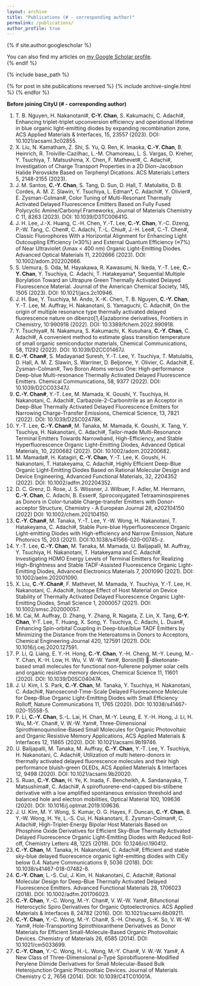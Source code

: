 ```yaml
---
layout: archive
title: "Publications (# - corresponding author)"
permalink: /publications/
author_profile: true
---
```


{% if site.author.googlescholar %}
  <div class="wordwrap">You can also find my articles on <a href="{{site.author.googlescholar}}">my Google Scholar profile</a>.</div>
{% endif %}

{% include base_path %}

{% for post in site.publications reversed %}
  {% include archive-single.html %}
{% endfor %}

**Before joining CityU (# - corresponding author)**
1.	T. B. Nguyen, H. Nakanotani#, **C-Y. Chan**, S. Kakumachi, C. Adachi#, Enhancing triplet-triplet upconversion efficiency and operational lifetime in blue organic light-emitting diodes by expanding recombination zone, ACS Applied Materials & Interfaces, 15, 23557 (2023). DOI: 10.1021/acsami.3c02855.
2.	X. Liu, N. Kamatham, Z. Shi, S. Yu, Q. Ren, K. Imaoka, **C.-Y. Chan**, B. Heinrich, R. Troiville-Cazilhac, L.-M. Chamoreau, L. S. Vargas, D. Kreher, Y. Tsuchiya, T. Matsushima, X. Chen, F. Mathevet#, C. Adachi#, Investigation of Charge Transport Properties in a 2D Dion–Jacobson Halide Perovskite Based on Terphenyl Dications. ACS Materials Letters 5, 2148-2155 (2023).
3.	J. M.  Santos, **C.-Y. Chan**, S. Tang, D. Sun, D. Hall, T. Matulaitis, D. B. Cordes, A. M. Z. Slawin, Y. Tsuchiya, L. Edman*, C. Adachi#, Y. Olivier#, E. Zysman-Colman#, Color Tuning of Multi-Resonant Thermally Activated Delayed Fluorescence Emitters Based on Fully Fused Polycyclic Amine/Carbonyl Frameworks, Journal of Materials Chemistry C 11, 8263 (2023). DOI: 10.1039/D3TC00641G.
4.	J. H. Lee, J.-X. Huang, C.-H. Chen, Y.-T. Lee, **C.-Y. Chan**, Y.-C. Dzeng, P.-W. Tang, C. Chen#, C. Adachi, T.-L. Chiu#, J.-H. Lee#, C.-T. Chen#, Classic Fluorophores With a Horizontal Alignment for Enhancing Light Outcoupling Efficiency (≈30%) and External Quantum Efficiency (≈7%) of Near Ultraviolet (λmax < 400 nm) Organic Light-Emitting Diodes. Advanced Optical Materials 11, 2202666 (2023). DOI: 10.1002/adom.202202666.
5.	S. Uemura, S. Oda, M. Hayakawa, R. Kawasumi, N. Ikeda, Y.-T. Lee, **C.-Y. Chan**, Y. Tsuchiya, C. Adachi, T. Hatakeyama*, Sequential Multiple Borylation Toward an Ultrapure Green Thermally Activated Delayed Fluorescence Material. Journal of the American Chemical Society, 145, 1505 (2023). DOI: 10.1021/jacs.2c10946.
6.	J. H. Bae, Y. Tsuchiya, M. Ando, X.-K. Chen, T. B. Nguyen, **C.-Y. Chan**, Y.-T. Lee, M. Auffray, H. Nakanotani, S. Yamaguchi, C. Adachi#, On the origin of multiple resonance type thermally activated delayed fluorescence nature on dibenzo[1,4]azaborine derivatives, Frontiers in Chemistry, 10:990918 (2022). DOI: 10.3389/fchem.2022.990918.
7.	Y. Tsuchiya#, N. Nakamura, S. Kakumachi, K. Kusuhara, **C.-Y. Chan**, C. Adachi#, A convenient method to estimate glass transition temperature of small organic semiconductor materials, Chemical Communications, 58, 11292 (2022). DOI: 10.1039/D2CC01467J.
8.	**C.-Y. Chan#**, S. Madayanad Suresh, Y.-T. Lee, Y. Tsuchiya, T. Matulaitis, D. Hall, A. M. Z. Slawin, S. Warriner, D. Beljonne, Y. Olivier, C. Adachi#, E. Zysman-Colman#, Two Boron Atoms versus One: High-performance Deep-blue Multi-resonance Thermally Activated Delayed Fluorescence Emitters. Chemical Communications, 58, 9377 (2022). DOI: 10.1039/D2CC03347J.
9.	**C.-Y. Chan#**, Y.-T. Lee, M. Mamada, K. Goushi, Y. Tsuchiya, H. Nakanotani, C. Adachi#, Carbazole-2-Carbonitrile as an Acceptor in Deep-Blue Thermally Activated Delayed Fluorescence Emitters for Narrowing Charge-Transfer Emissions, Chemical Science, 13, 7821 (2022). DOI: 10.1039/D2SC02478K.
10.	Y.-T. Lee, **C.-Y. Chan#**, M. Tanaka, M. Mamada, K. Goushi, X. Tang, Y. Tsuchiya, H. Nakanotani, C. Adachi#, Tailor-made Multi-Resonance Terminal Emitters Towards Narrowband, High-Efficiency, and Stable Hyperfluorescence Organic Light-Emitting Diodes, Advanced Optical Materials, 10, 2200682 (2022). DOI: 10.1002/adom.202200682.
11.	M. Mamada#, H. Katagiri, **C.-Y. Chan**, Y.-T. Lee, K. Goushi, H. Nakanotani, T. Hatakeyama, C. Adachi#, Highly Efficient Deep-Blue Organic Light-Emitting Diodes Based on Rational Molecular Design and Device Engineering, Advanced Functional Materials, 32, 2204352 (2022). DOI: 10.1002/adfm.202204352.
12.	D. C. Grenz, D. Rose, J. S. Wössner, J. Wilbuer, F. Adler, M. Hermann, **C.-Y. Chan**, C. Adachi, B. Esser#, Spiroconjugated Tetraaminospirenes as Donors in Color-tunable Charge-transfer Emitters with Donor-acceptor Structure, Chemistry - A European Journal 28, e202104150 (2022) DOI: 10.1002/chem.202104150.
13.	**C.-Y. Chan#**, M. Tanaka, Y.-T. Lee, Y.-W. Wong, H. Nakanotani, T. Hatakeyama, C. Adachi#, Stable Pure-blue Hyperfluorescence Organic Light-emitting Diodes with High-efficiency and Narrow Emission, Nature Photonics 15, 203 (2021). DOI:10.1038/s41566-020-00745-z.
14.	Y.-T. Lee, **C.-Y. Chan**, M. Tanaka, M. Mamada, U. Balijapalli, M. Auffray, Y. Tsuchiya, H. Nakanotani, T. Hatakeyama and C. Adachi#, Investigating HOMO Energy Levels of Terminal Emitters for Realizing High-Brightness and Stable TADF-Assisted Fluorescence Organic Light-Emitting Diodes, Advanced Electronics Materials 7, 2001090 (2021). DOI: 10.1002/aelm.202001090.
15.	X. Liu, **C.-Y. Chan#**, F. Mathevet, M. Mamada, Y. Tsuchiya, Y.-T. Lee, H. Nakanotani, C. Adachi#, Isotope Effect of Host Material on Device Stability of Thermally Activated Delayed Fluorescence Organic Light-Emitting Diodes, Small Science 1, 2000057 (2021). DOI: 10.1002/smsc.202000057.
16.	M. Cai, M. Auffray, D. Zhang, Y. Zhang, R. Nagata, Z. Lin, X. Tang, **C-Y. Chan**, Y-T. Lee, T. Huang, X. Song, Y. Tsuchiya, C. Adachi, L. Duan#, Enhancing Spin-orbital Coupling in Deep-blue/blue TADF Emitters by Minimizing the Distance from the Heteroatoms in Donors to Acceptors, Chemical Engineering Journal 420, 127591 (2021). DOI: 10.1016/j.cej.2020.127591.
17.	P. Li, Q. Liang, E. Y.-H. Hong, **C.-Y. Chan**, Y.-H. Cheng, M.-Y. Leung, M.-Y. Chan, K.-H. Low, H. Wu, V. W.-W. Yam#, Boron(III) -diketonate-based small molecules for functional non-fullerene polymer solar cells and organic resistive memory devices, Chemical Science 11, 11601 (2020). DOI: 10.1039/D0SC04047A.
18.	J. U. Kim, I. S. Park, **C.-Y. Chan**, M. Tanaka, Y. Tsuchiya, H. Nakanotani, C. Adachi#, Nanosecond-Time-Scale Delayed Fluorescence Molecule for Deep-Blue Organic Light-Emitting Diodes with Small Efficiency Rolloff, Nature Communications 11, 1765 (2020). DOI: 10.1038/s41467-020-15558-5.
19.	P. Li, **C.-Y. Chan**, S.-L. Lai, H. Chan, M.-Y. Leung, E. Y.-H. Hong, J. Li, H. Wu, M.-Y. Chan#, V. W.-W. Yam#, Three-Dimensional Spirothienoquinoline-Based Small Molecules for Organic Photovoltaic and Organic Resistive Memory Applications, ACS Applied Materials & Interfaces 12, 11865 (2020). DOI: 10.1021/acsami.9b19746.
20.	U. Balijapalli, M. Tanaka, M. Auffray, **C.-Y. Chan**, Y.-T. Lee, Y. Tsuchiya, H. Nakanotani, C. Adachi#, Utilization of multi hetero-donors in thermally activated delayed fluorescence molecules and their high performance bluish-green OLEDs, ACS Applied Materials & Interfaces 12, 9498 (2020). DOI: 10.1021/acsami.9b20020.
21.	S. Ruan, **C.-Y. Chan**, H. Ye, K. Inada, F. Bencheikh, A. Sandanayaka, T. Matsushima#, C. Adachi#, A spirofluorene-end-capped bis-stilbene derivative with a low amplified spontaneous emission threshold and balanced hole and electron mobilities, Optical Material 100, 109636 (2020). DOI: 10.1016/j.optmat.2019.109636.
22.	J. U. Kim, M. Y. Wong, S. Kumar, O. G. Hayes, F. Duncan, **C.-Y. Chan**, B. Y.-W. Wong, H. Ye, L.-S. Cui, H. Nakanotani, E. Zysman-Colman#, C. Adachi#, High-Triplet-Energy Bipolar Host Materials Based on Phosphine Oxide Derivatives for Efficient Sky-Blue Thermally Activated Delayed Fluorescence Organic Light-Emitting Diodes with Reduced Roll-off, Chemistry Letters 48, 1225 (2019). DOI: 10.1246/cl.190412.
23.	**C.-Y. Chan**, M. Tanaka, H. Nakanotani, C. Adachi#, Efficient and stable sky-blue delayed fluorescence organic light-emitting diodes with CIEy below 0.4. Nature Communications 9, 5036 (2018). DOI: 10.1038/s41467-018-07482-6.
24.	**C.-Y. Chan**, L.-S. Cui, J. Kim, H. Nakanotani, C. Adachi#, Rational Molecular Design for Deep-Blue Thermally Activated Delayed Fluorescence Emitters. Advanced Functional Materials 28, 1706023 (2018). DOI: 10.1002/adfm.201706023.
25.	**C.-Y. Chan**, Y.-C. Wong, M.-Y. Chan#, V. W.-W. Yam#, Bifunctional Heterocyclic Spiro Derivatives for Organic Optoelectronics. ACS Applied Materials & Interfaces 8, 24782 (2016). DOI: 10.1021/acsami.6b09211.
26.	**C.-Y. Chan**, Y.-C. Wong, M.-Y. Chan#, S.-H. Cheung, S.-K. So, V. W.-W. Yam#, Hole-Transporting Spirothioxanthene Derivatives as Donor Materials for Efficient Small-Molecule-Based Organic Photovoltaic Devices. Chemistry of Materials 26, 6585 (2014). DOI: 10.1021/cm5033699.
27.	**C.-Y. Chan**, Y.-C. Wong, H.-L. Wong, M.-Y. Chan#, V. W.-W. Yam#, A New Class of Three-Dimensional p-Type Spirobifluorene-Modified Perylene Diimide Derivatives for Small Molecular-Based Bulk Heterojunction Organic Photovoltaic Devices. Journal of Materials Chemistry C 2, 7656 (2014). DOI: 10.1039/C4TC01001A.

